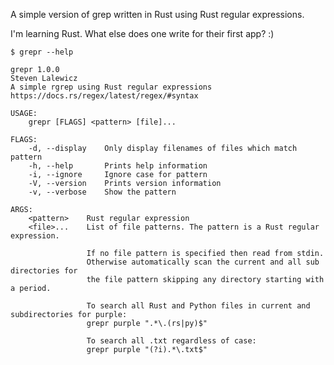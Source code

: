 A simple version of grep written in Rust using Rust regular expressions.

I'm learning Rust. What else does one write for their first app? :)

    $ grepr --help

    grepr 1.0.0
    Steven Lalewicz
    A simple rgrep using Rust regular expressions
    https://docs.rs/regex/latest/regex/#syntax

    USAGE:
        grepr [FLAGS] <pattern> [file]...

    FLAGS:
        -d, --display    Only display filenames of files which match pattern
        -h, --help       Prints help information
        -i, --ignore     Ignore case for pattern
        -V, --version    Prints version information
        -v, --verbose    Show the pattern

    ARGS:
        <pattern>    Rust regular expression
        <file>...    List of file patterns. The pattern is a Rust regular expression.
                 
                     If no file pattern is specified then read from stdin.
                     Otherwise automatically scan the current and all sub directories for
                     the file pattern skipping any directory starting with a period.
                 
                     To search all Rust and Python files in current and subdirectories for purple:
                     grepr purple ".*\.(rs|py)$"
                 
                     To search all .txt regardless of case:
                     grepr purple "(?i).*\.txt$"
